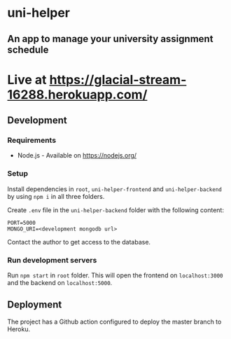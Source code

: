 # uni-helper
## An app to manage your university assignment schedule

# Live at https://glacial-stream-16288.herokuapp.com/

## Development

### Requirements
- Node.js - Available on https://nodejs.org/

### Setup

Install dependencies in `root`, `uni-helper-frontend` and `uni-helper-backend` by using `npm i` in all three folders.

Create `.env` file in the `uni-helper-backend` folder with the following content:

```
PORT=5000
MONGO_URI=<development mongodb url>
```

Contact the author to get access to the database.

### Run development servers

Run `npm start` in `root` folder. This will open the frontend on `localhost:3000` and the backend on `localhost:5000`.

## Deployment

The project has a Github action configured to deploy the master branch to Heroku.